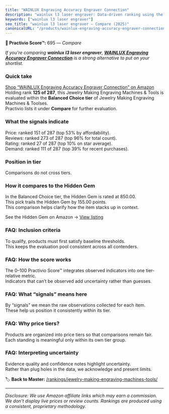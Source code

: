 ```yaml
---
title: "WAINLUX Engraving Accuracy Engraver Connection"
description: "wainlux l3 laser engraver: Data-driven ranking using the Practivio Score™. Positioned by quality, value, demand, findability, momentum."
keywords: ["wainlux l3 laser engraver"]
seo_title: "wainlux l3 laser engraver — Compare (2025)"
canonicalURL: "/products/wainlux-engraving-accuracy-engraver-connection-B0CTLSGJFM/"
---
```


**🛒 Practivio Score™:** 695 — _Compare_


*If you're comparing **wainlux l3 laser engraver**, **[WAINLUX Engraving Accuracy Engraver Connection](https://www.amazon.com/dp/B0CTLSGJFM?tag=practivio-20)** is a strong alternative to put on your shortlist.*
### Quick take
[Shop “WAINLUX Engraving Accuracy Engraver Connection” on Amazon](https://www.amazon.com/dp/B0CTLSGJFM?tag=practivio-20)
Holding rank **125 of 287**, this Jewelry Making Engraving Machines & Tools is evaluated within the **Balanced Choice tier** of Jewelry Making Engraving Machines & Toolses.  
Practivio lists it under **Compare** for further evaluation.

### What the signals indicate
Price: ranked 151 of 287 (top 53% by affordability).  
Reviews: ranked 273 of 287 (top 96% for total count).  
Rating: ranked 27 of 287 (top 10% on star average).  
Demand: ranked 111 of 287 (top 39% for recent purchases).

### Position in tier
Comparisons do not cross tiers.

### How it compares to the Hidden Gem
In the Balanced Choice tier, the Hidden Gem is rated at 850.00.  
This pick trails the Hidden Gem by 155.00 points.  
This comparison helps clarify how the item stacks up in context.  

See the Hidden Gem on Amazon → [View listing](https://www.amazon.com/dp/B01M1SJNVU?tag=practivio-20)

### FAQ: Inclusion criteria
To qualify, products must first satisfy baseline thresholds.  
This keeps the evaluation pool consistent across all contenders.

### FAQ: How the score works
The 0–100 Practivio Score™ integrates observed indicators into one tier-relative metric.  
Indicators that can’t be observed add uncertainty rather than guesses.

### FAQ: What “signals” means here
By “signals” we mean the raw observations collected for each item.  
These help us position it consistently within its tier.

### FAQ: Why price tiers?
Products are organized into price tiers so that comparisons remain fair.  
Each standing is meaningful only within its own tier group.

### FAQ: Interpreting uncertainty
Evidence quality and confidence notes highlight uncertainty.  
Rather than plug holes in the data, we acknowledge and present limits.

<!-- Missing template for Compare/CompareWithinPriceClass -->


🏷️ **Back to Master:** [/rankings/jewelry-making-engraving-machines-tools/](/rankings/jewelry-making-engraving-machines-tools/)

---
_Disclosure: We use Amazon affiliate links which may earn a commission. We don’t display live prices or review counts. Rankings are produced using a consistent, proprietary methodology._
